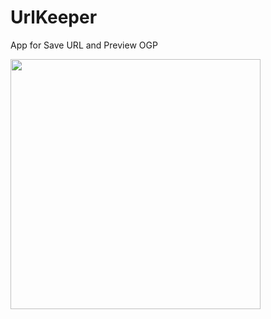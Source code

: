 # UrlKeeper
App for Save URL and Preview OGP

<img src="https://user-images.githubusercontent.com/16508442/194078036-5ccb8773-b802-4814-9710-68883f95bcbe.png" width="400">

